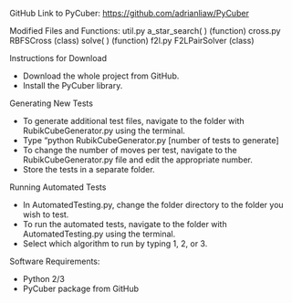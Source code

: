 GitHub Link to PyCuber: https://github.com/adrianliaw/PyCuber

Modified Files and Functions:
util.py 
a_star_search( )        (function)
cross.py 
RBFSCross         (class)
solve( )            (function)
f2l.py 
F2LPairSolver        (class)

Instructions for Download
- Download the whole project from GitHub.
- Install the PyCuber library.

Generating New Tests
- To generate additional test files, navigate to the folder with RubikCubeGenerator.py using the terminal.
- Type “python RubikCubeGenerator.py [number of tests to generate]
- To change the number of moves per test, navigate to the RubikCubeGenerator.py file and edit the appropriate number.
- Store the tests in a separate folder.

Running Automated Tests
- In AutomatedTesting.py, change the folder directory to the folder you wish to test.
- To run the automated tests, navigate to the folder with AutomatedTesting.py using the terminal.
- Select which algorithm to run by typing 1, 2, or 3. 

Software Requirements:
- Python 2/3
- PyCuber package from GitHub
